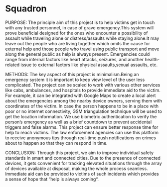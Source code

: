 # Squadron


PURPOSE:
The principle aim of this project is to help victims get in touch with any trusted personnel, in case of grave emergency.This system will prove beneficial designed for the ones who encounter a possibility of assault while traveling alone or distress/assaults while staying alone.It may leave out the people who are living together which omits the cause for external help and those people who travel using public transport and move along the general public as help is always present.
Emergencies could range from internal factors like heart attacks, seizures, and another health-related issue to external factors like physical assaults,sexual assaults, etc. 

METHODS:
The key aspect of this project is minimalism.Being an emergency system it is important to keep view level of the user less complicated. The project can be scaled to work with various other services like cabs, ambulances, and hospitals to provide immediate aid to the victim. For example, it can be integrated with Google Maps to create a local alert about the emergencies among the nearby device owners, serving them with coordinates of the victim. In case the person happens to be in a place with poor or no internet connectivity, GSM triangulation technique will be used to get the location information. We use biometric authentication to verify the person’s emergency as well as a brief countdown to prevent accidental triggers and false alarms. This project can ensure better response time for help to reach victims. The law enforcement agencies can use this platform to receive anonymous tips through real-time push notifications on crimes about to happen so that they can respond in time. 

CONCLUSION: 
Through this project, we aim to improve individual safety standards in smart and connected cities. Due to the presence of connected devices, it gets convenient for tracking elevated situations through the array of devices available at disposal, making the whole process seamless. Immediate aid can be provided to victims of such incidents which provides a sense of hope that “help is always coming“.
